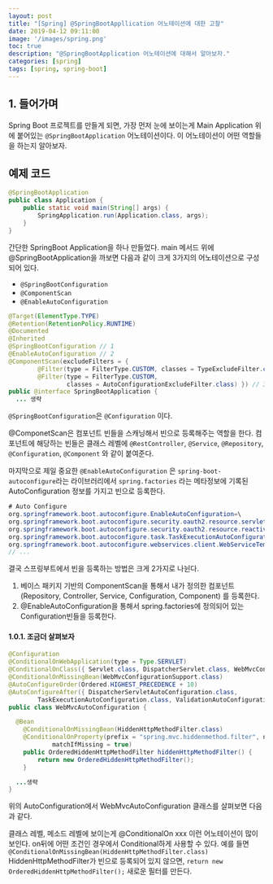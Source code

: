 ```yaml
---
layout: post
title: "[Spring] @SpringBootAppllication 어노테이션에 대한 고찰"
date: 2019-04-12 09:11:00
image: '/images/spring.png'
toc: true
description: "@SpringBootApplication 어노테이션에 대해서 알아보자."
categories: [spring]
tags: [spring, spring-boot]
---
```


## 1. 들어가며
Spring Boot 프로젝트를 만들게 되면, 가장 먼저 눈에 보이는게 Main Application 위에 붙어있는 `@SpringBootApplication` 어노테이션이다. 이 어노테이션이 어떤 역할들을 하는지 알아보자. 



## 예제 코드
```java
@SpringBootApplication
public class Application {
    public static void main(String[] args) {
        SpringApplication.run(Application.class, args);
    }
}
```
간단한 SpringBoot Application을 하나 만들었다. main 메서드 위에 @SpringBootApplication을 까보면 다음과 같이 크게 3가지의 어노테이션으로 구성되어 있다.

- `@SpringBootConfiguration`
- `@ComponentScan`
- `@EnableAutoConfiguration`

```java
@Target(ElementType.TYPE)
@Retention(RetentionPolicy.RUNTIME)
@Documented
@Inherited
@SpringBootConfiguration // 1
@EnableAutoConfiguration // 2
@ComponentScan(excludeFilters = {
        @Filter(type = FilterType.CUSTOM, classes = TypeExcludeFilter.class),
        @Filter(type = FilterType.CUSTOM,
                classes = AutoConfigurationExcludeFilter.class) }) // 3
public @interface SpringBootApplication {
  ... 생략
```


`@SpringBootConfiguration`은 `@Configuration` 이다.

@ComponetScan은 컴포넌트 빈들을 스캐닝해서 빈으로 등록해주는 역할을 한다. 컴포넌트에 해당하는 빈들은 클래스 레벨에 `@RestController`, `@Service`, `@Repository`, `@Configuration`, `@Component` 와 같이 붙여준다.

마지막으로 제일 중요한 `@EnableAutoConfiguration` 은 `spring-boot-autoconfigure`라는 라이브러리에서 `spring.factories` 라는 메타정보에 기록된 AutoConfiguration 정보를 가지고 빈으로 등록한다.

```java
# Auto Configure
org.springframework.boot.autoconfigure.EnableAutoConfiguration=\
org.springframework.boot.autoconfigure.security.oauth2.resource.servlet.OAuth2ResourceServerAutoConfiguration,\
org.springframework.boot.autoconfigure.security.oauth2.resource.reactive.ReactiveOAuth2ResourceServerAutoConfiguration,\
org.springframework.boot.autoconfigure.task.TaskExecutionAutoConfiguration,\
org.springframework.boot.autoconfigure.webservices.client.WebServiceTemplateAutoConfiguration
// ...
```

결국 스프링부트에서 빈을 등록하는 방법은 크게 2가지로 나뉜다.

1. 베이스 패키지 기반의 ComponentScan을 통해서 내가 정의한 컴포넌트(Repository, Controller, Service, Configuration, Component) 를 등록한다.
2. @EnableAutoConfiguration을 통해서 spring.factories에 정의되어 있는 Configuration빈들을 등록한다.

#### 1.0.1. 조금더 살펴보자

```java
@Configuration
@ConditionalOnWebApplication(type = Type.SERVLET)
@ConditionalOnClass({ Servlet.class, DispatcherServlet.class, WebMvcConfigurer.class })
@ConditionalOnMissingBean(WebMvcConfigurationSupport.class)
@AutoConfigureOrder(Ordered.HIGHEST_PRECEDENCE + 10)
@AutoConfigureAfter({ DispatcherServletAutoConfiguration.class,
        TaskExecutionAutoConfiguration.class, ValidationAutoConfiguration.class })
public class WebMvcAutoConfiguration {

  @Bean
    @ConditionalOnMissingBean(HiddenHttpMethodFilter.class)
    @ConditionalOnProperty(prefix = "spring.mvc.hiddenmethod.filter", name = "enabled",
            matchIfMissing = true)
    public OrderedHiddenHttpMethodFilter hiddenHttpMethodFilter() {
        return new OrderedHiddenHttpMethodFilter();
    }

  ...생략
}
```

위의 AutoConfiguration에서 WebMvcAutoConfiguration 클래스를 살펴보면 다음과 같다.

클래스 레벨, 메소드 레벨에 보이는게 @ConditionalOn xxx 이런 어노테이션이 많이 보인다. on뒤에 어떤 조건인 경우에서 Conditional하게 사용할 수 있다. 예를 들면 `@ConditionalOnMissingBean(HiddenHttpMethodFilter.class)` HiddenHttpMethodFilter가 빈으로 등록되어 있지 않으면, `return new OrderedHiddenHttpMethodFilter();` 새로운 필터를 만든다.
